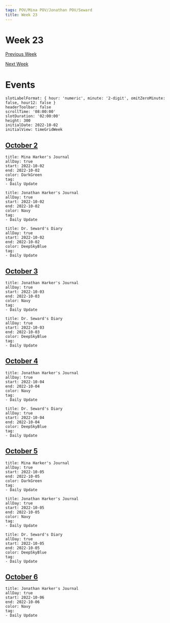 ```yaml
---
tags: POV/Mina POV/Jonathan POV/Seward 
title: Week 23
---
```


# Week 23

[Previous Week](2022-W40.md)

[Next Week](2022-W42.md)

# Events

```itinerary
slotLabelFormat: { hour: 'numeric', minute: '2-digit', omitZeroMinute: false, hour12: false }
headerToolbar: false
scrollTime: '08:00:00'
slotDuration: '02:00:00'
height: 300
initialDate: 2022-10-02
initialView: timeGridWeek
```

## [October 2](2022-10-02.md)

```itinerary-event
title: Mina Harker's Journal
allDay: true
start: 2022-10-02
end: 2022-10-02
color: DarkGreen
tag:
- Daily Update
```

```itinerary-event
title: Jonathan Harker's Journal
allDay: true
start: 2022-10-02
end: 2022-10-02
color: Navy
tag:
- Daily Update
```

```itinerary-event
title: Dr. Seward's Diary
allDay: true
start: 2022-10-02
end: 2022-10-02
color: DeepSkyBlue
tag:
- Daily Update
```

## [October 3](2022-10-03.md)

```itinerary-event
title: Jonathan Harker's Journal
allDay: true
start: 2022-10-03
end: 2022-10-03
color: Navy
tag:
- Daily Update
```

```itinerary-event
title: Dr. Seward's Diary
allDay: true
start: 2022-10-03
end: 2022-10-03
color: DeepSkyBlue
tag:
- Daily Update
```

## [October 4](2022-10-04.md)

```itinerary-event
title: Jonathan Harker's Journal
allDay: true
start: 2022-10-04
end: 2022-10-04
color: Navy
tag:
- Daily Update
```

```itinerary-event
title: Dr. Seward's Diary
allDay: true
start: 2022-10-04
end: 2022-10-04
color: DeepSkyBlue
tag:
- Daily Update
```

## [October 5](2022-10-05.md)

```itinerary-event
title: Mina Harker's Journal
allDay: true
start: 2022-10-05
end: 2022-10-05
color: DarkGreen
tag:
- Daily Update
```

```itinerary-event
title: Jonathan Harker's Journal
allDay: true
start: 2022-10-05
end: 2022-10-05
color: Navy
tag:
- Daily Update
```

```itinerary-event
title: Dr. Seward's Diary
allDay: true
start: 2022-10-05
end: 2022-10-05
color: DeepSkyBlue
tag:
- Daily Update
```

## [October 6](2022-10-06.md)

```itinerary-event
title: Jonathan Harker's Journal
allDay: true
start: 2022-10-06
end: 2022-10-06
color: Navy
tag:
- Daily Update
```
